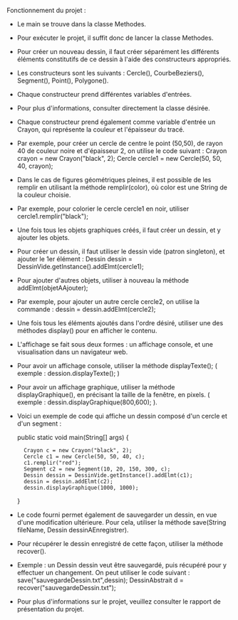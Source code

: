 Fonctionnement du projet :
- Le main se trouve dans la classe Methodes. 
- Pour exécuter le projet, il suffit donc de lancer la classe Methodes.
- Pour créer un nouveau dessin, il faut créer séparément les différents éléments constitutifs de ce dessin à l'aide des constructeurs appropriés.
- Les constructeurs sont les suivants : Cercle(), CourbeBeziers(), Segment(), Point(), Polygone().
- Chaque constructeur prend différentes variables d'entrées.
- Pour plus d'informations, consulter directement la classe désirée.
- Chaque constructeur prend également comme variable d'entrée un Crayon, qui représente la couleur et l'épaisseur du tracé.
- Par exemple, pour créer un cercle de centre le point (50,50), de rayon 40 de couleur noire et d'épaisseur 2, on utilise le code suivant :
		Crayon crayon = new Crayon("black", 2);
		Cercle cercle1 = new Cercle(50, 50, 40, crayon);
- Dans le cas de figures géométriques pleines, il est possible de les remplir en utilisant la méthode remplir(color), où color est une String de la couleur choisie.
- Par exemple, pour colorier le cercle cercle1 en noir, utiliser cercle1.remplir("black");
- Une fois tous les objets graphiques créés, il faut créer un dessin, et y ajouter les objets.
- Pour créer un dessin, il faut utiliser le dessin vide (patron singleton), et ajouter le 1er élément : Dessin dessin = DessinVide.getInstance().addElmt(cercle1);
- Pour ajouter d'autres objets, utiliser à nouveau la méthode addElmt(objetAAjouter);
- Par exemple, pour ajouter un autre cercle cercle2, on utilise la commande : dessin = dessin.addElmt(cercle2);
- Une fois tous les éléments ajoutés dans l'ordre désiré, utiliser une des méthodes display() pour en afficher le contenu.
- L'affichage se fait sous deux formes : un affichage console, et une visualisation dans un navigateur web.
- Pour avoir un affichage console, utiliser la méthode displayTexte(); ( exemple : dession.displayTexte(); )
- Pour avoir un affichage graphique, utiliser la méthode displayGraphique(), en précisant la taille de la fenêtre, en pixels. ( exemple : dessin.displayGraphique(800,600); ).
- Voici un exemple de code qui affiche un dessin composé d'un cercle et d'un segment : 

	public static void main(String[] args) {
	
		Crayon c = new Crayon("black", 2);
		Cercle c1 = new Cercle(50, 50, 40, c);
		c1.remplir("red");
		Segment c2 = new Segment(10, 20, 150, 300, c);
		Dessin dessin = DessinVide.getInstance().addElmt(c1);
		dessin = dessin.addElmt(c2);
		dessin.displayGraphique(1000, 1000);
	}
	
- Le code fourni permet également de sauvegarder un dessin, en vue d'une modification ultérieure. Pour cela, utiliser la méthode save(String fileName, Dessin dessinAEnregistrer).
- Pour récupérer le dessin enregistré de cette façon, utiliser la méthode recover().
- Exemple : un Dessin dessin veut être sauvegardé, puis récupéré pour y effectuer un changement. On peut utiliser le code suivant :
	save("sauvegardeDessin.txt",dessin);
	DessinAbstrait d = recover("sauvegardeDessin.txt");
- Pour plus d'informations sur le projet, veuillez consulter le rapport de présentation du projet.